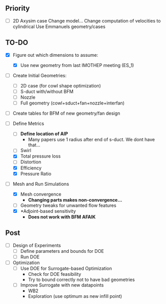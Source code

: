 
## Priority
- [ ] 2D Axysim case
    Change model...
        Change computation of velocities to cylindrical
    Use Emmanuels geometry/cases

## TO-DO

- [x] Figure out which dimensions to assume:
	- [x] Use new geometry from last IMOTHEP meeting (ES_1)
- [ ] Create Initial Geometries:
	- [ ] 2D case (for cowl shape optimization)
	- [ ] S-duct with/without BFM
	- [ ] Nozzle
	- [ ] Full geometry (cowl+sduct+fan+nozzle+interfan)
- [ ] Create tables for BFM of new geometry/fan design

- [ ] Define Metrics
	- [ ] **Define location of AIP**
		- Many papers use 1 radius after end of s-duct. We dont have that...
	- [ ] Swirl
	- [x] Total pressure loss
	- [ ] Distortion
	- [x] Efficiency
	- [x] Pressure Ratio
- [ ] Mesh and Run Simulations
	- [x] Mesh convergence
		- **Changing parts makes non-convergence...**
	- [ ] Geometry tweaks for unwanted flow features
	- [x] *Adjoint-based sensitivity
		- **Does not work with BFM AFAIK**
## Post
- [ ] Design of Experiments
	- [ ] Define parameters and bounds for DOE
	- [ ] Run DOE
- [ ] Optimization
	- [ ] Use DOE for Surrogate-based Optimization
		- Check for DOE feasibility
		- Try to bound correctly not to have bad geometries
	- [ ] Improve Surrogate with new datapoints
		- WB2
		- Exploration (use optimum as new infill point)
